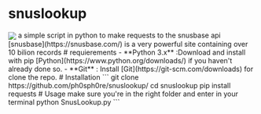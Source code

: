 # snuslookup
<img align="center" src="https://media.discordapp.net/attachments/1283853752000053380/1295568148363350026/image.png?ex=670f1f5d&is=670dcddd&hm=cf41f2691fb848040986ad382d6b45e0afd56f129c6d460a665dbbde28cb2d4e&=&format=webp&quality=lossless&width=680&height=500">
a simple script in python to make requests to the snusbase api
[snusbase](https://snusbase.com/) is a very powerful site containing over 10 bilion records 
# requierements
- **Python 3.x** :Download and install with pip  [Python](https://www.python.org/downloads/) if you haven't already done so.
- **Git** : Install [Git](https://git-scm.com/downloads) for clone the repo.
# Installation
``` 
git clone https://github.com/ph0sph0re/snuslookup/
cd snuslookup
pip install requests
# Usage
make sure you're in the right folder and enter in your terminal
python SnusLookup.py
``` 
